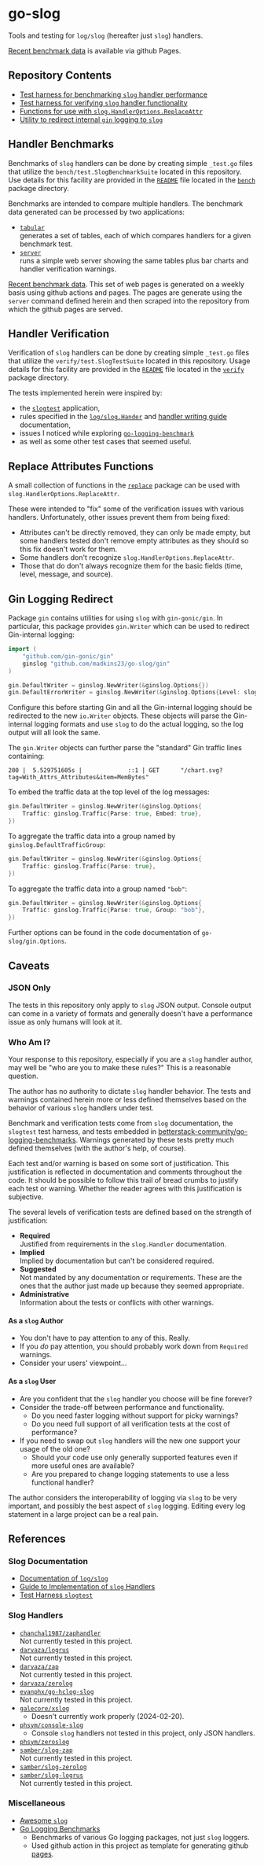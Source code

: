 # go-slog
Tools and testing for `log/slog` (hereafter just `slog`) handlers.

[Recent benchmark data](https://madkins23.github.io/go-slog/index.html)
is available via github Pages.

## Repository Contents

* [Test harness for benchmarking `slog` handler performance](#handler-benchmarks)
* [Test harness for verifying `slog` handler functionality](#handler-verification)
* [Functions for use with `slog.HandlerOptions.ReplaceAttr`](#replace-attributes-functions)
* [Utility to redirect internal `gin` logging to `slog`](#gin-logging-redirect)

## Handler Benchmarks

Benchmarks of `slog` handlers can be done by creating
simple `_test.go` files that utilize the `bench/test.SlogBenchmarkSuite`
located in this repository.
Use details for this facility are provided in
the [`README`](bench/README.md) file
located in the [`bench`](bench) package directory.

Benchmarks are intended to compare multiple handlers.
The benchmark data generated can be processed by two applications:
* [`tabular`](cmd/tabular/tabular.go)  
  generates a set of tables, each of which compares handlers for a given benchmark test.
* [`server`](cmd/server/server.go)  
  runs a simple web server showing the same tables plus bar charts and
  handler verification warnings.

[Recent benchmark data](https://madkins23.github.io/go-slog/index.html).
This set of web pages is generated on a weekly basis using github actions and pages.
The pages are generate using the `server` command defined herein and
then scraped into the repository from which the github pages are served.

## Handler Verification

Verification of `slog` handlers can be done by creating
simple `_test.go` files that utilize the `verify/test.SlogTestSuite`
located in this repository.
Usage details for this facility are provided in
the [`README`](verify/README.md) file
located in the [`verify`](verify) package directory.

The tests implemented herein were inspired by:
* the [`slogtest`](https://pkg.go.dev/golang.org/x/exp/slog/slogtest) application,
* rules specified in
  the [`log/slog.Hander`](https://pkg.go.dev/log/slog@master#Handler) and
  [handler writing guide](https://github.com/golang/example/tree/master/slog-handler-guide)
  documentation,
* issues I noticed while exploring
  [`go-logging-benchmark`](https://github.com/betterstack-community/go-logging-benchmarks)
* as well as some other test cases that seemed useful.

## Replace Attributes Functions

A small collection of functions in the [`replace`](replace) package
can be used with `slog.HandlerOptions.ReplaceAttr`.

These were intended to "fix" some of the verification issues with various handlers.
Unfortunately, other issues prevent them from being fixed:
* Attributes can't be directly removed, they can only be made empty,
  but some handlers tested don't remove empty attributes as they should
  so this fix doesn't work for them.
* Some handlers don't recognize `slog.HandlerOptions.ReplaceAttr`.
* Those that do don't always recognize them for the basic fields
  (time, level, message, and source).

## Gin Logging Redirect

Package `gin` contains utilities for using `slog` with `gin-gonic/gin`.
In particular, this package provides `gin.Writer` which can be used to redirect Gin-internal logging:
```go
import (
    "github.com/gin-gonic/gin"
    ginslog "github.com/madkins23/go-slog/gin"
)

gin.DefaultWriter = ginslog.NewWriter(&ginslog.Options{})
gin.DefaultErrorWriter = ginslog.NewWriter(&ginslog.Options{Level: slog.LevelError})
```
Configure this before starting Gin and all the Gin-internal logging
should be redirected to the new `io.Writer` objects.
These objects will parse the Gin-internal logging formats and
use `slog` to do the actual logging, so the log output will all look the same.

The `gin.Writer` objects can further parse the "standard" Gin traffic lines containing:
```
200 |  5.529751605s |             ::1 | GET      "/chart.svg?tag=With_Attrs_Attributes&item=MemBytes"
```
To embed the traffic data at the top level of the log messages:
```go
gin.DefaultWriter = ginslog.NewWriter(&ginslog.Options{
	Traffic: ginslog.Traffic{Parse: true, Embed: true},
})
```
To aggregate the traffic data into a group named by `ginslog.DefaultTrafficGroup`:
```go
gin.DefaultWriter = ginslog.NewWriter(&ginslog.Options{
	Traffic: ginslog.Traffic{Parse: true},
})
```
To aggregate the traffic data into a group named `"bob"`:
```go
gin.DefaultWriter = ginslog.NewWriter(&ginslog.Options{
	Traffic: ginslog.Traffic{Parse: true, Group: "bob"},
})
```
Further options can be found in the code documentation of `go-slog/gin.Options`.

## Caveats

### JSON Only

The tests in this repository only apply to `slog` JSON output.
Console output can come in a variety of formats and
generally doesn't have a performance issue as only humans will look at it.

### Who Am I?

Your response to this repository, especially if you are a `slog` handler author,
may well be "who are you to make these rules?"
This is a reasonable question.

The author has no authority to dictate `slog` handler behavior.
The tests and warnings contained herein more or less defined themselves
based on the behavior of various `slog` handlers under test.

Benchmark and verification tests come from `slog` documentation,
the `slogtest` test harness, and tests embedded in
[betterstack-community/go-logging-benchmarks](https://github.com/betterstack-community/go-logging-benchmarks).
Warnings generated by these tests pretty much defined themselves (with the author's help, of course).

Each test and/or warning is based on some sort of justification.
This justification is reflected in documentation and comments throughout the code.
It should be possible to follow this trail of bread crumbs to justify each test or warning.
Whether the reader agrees with this justification is subjective.

The several levels of verification tests are defined based on the strength of justification:

* **Required**  
  Justified from requirements in the `slog.Handler` documentation.
* **Implied**  
  Implied by documentation but can't be considered required.
* **Suggested**  
  Not mandated by any documentation or requirements.
  These are the ones that the author just made up because they seemed appropriate.
* **Administrative**  
  Information about the tests or conflicts with other warnings.

#### As a `slog` Author

* You don't have to pay attention to any of this. Really.
* If you _do_ pay attention, you should probably work down from `Required` warnings.
* Consider your users' viewpoint...

#### As a `slog` User

* Are you confident that the `slog` handler you choose will be fine forever?
* Consider the trade-off between performance and functionality.  
  - Do you need faster logging without support for picky warnings?
  - Do you need full support of all verification tests at the cost of performance?
* If you need to swap out `slog` handlers will the new one support your usage of the old one?
  - Should your code use only generally supported features even if more useful ones are available?
  - Are you prepared to change logging statements to use a less functional handler?

The author considers the interoperability of logging via `slog` to be very important,
and possibly the best aspect of `slog` logging.
Editing every log statement in a large project can be a real pain.

## References

### Slog Documentation

* [Documentation of `log/slog`](https://pkg.go.dev/log/slog@master)
* [Guide to Implementation of `slog` Handlers](https://github.com/golang/example/tree/master/slog-handler-guide)
* [Test Harness `slogtest`](https://pkg.go.dev/golang.org/x/exp/slog/slogtest)

### Slog Handlers

* [`chanchal1987/zaphandler`](https://github.com/chanchal1987/zaphandler)  
  Not currently tested in this project.
* [`darvaza/logrus`](https://pkg.go.dev/darvaza.org/slog/handlers/logrus)  
  Not currently tested in this project.
* [`darvaza/zap`](https://pkg.go.dev/darvaza.org/slog/handlers/zap)  
  Not currently tested in this project.
* [`darvaza/zerolog`](https://pkg.go.dev/darvaza.org/slog/handlers/zerolog)
* [`evanphx/go-hclog-slog`](https://github.com/evanphx/go-hclog-slog)  
  Not currently tested in this project.
* [`galecore/xslog`](https://github.com/galecore/xslog)
  - Doesn't currently work properly (2024-02-20).
* [`phsym/console-slog`](https://github.com/phsym/console-slog)
  - Console `slog` handlers not tested in this project, only JSON handlers.
* [`phsym/zeroslog`](https://github.com/phsym/zeroslog)
* [`samber/slog-zap`](https://github.com/samber/slog-zap)  
  Not currently tested in this project.
* [`samber/slog-zerolog`](https://github.com/samber/slog-zerolog)
* [`samber/slog-logrus`](https://github.com/samber/slog-logrus)  
  Not currently tested in this project.

### Miscellaneous

* [Awesome `slog`](https://github.com/go-slog/awesome-slog)
* [Go Logging Benchmarks](https://github.com/betterstack-community/go-logging-benchmarks)
  - Benchmarks of various Go logging packages, not just `slog` loggers.
  - Used github action in this project as template for
    generating github [pages](https://pages.github.com/).
